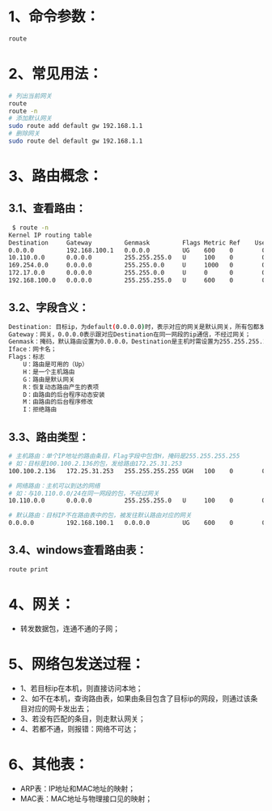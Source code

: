 # 1、命令参数：

```bash
route
```

# 2、常见用法：

```bash
# 列出当前网关
route
route -n
# 添加默认网关
sudo route add default gw 192.168.1.1
# 删除网关
sudo route del default gw 192.168.1.1
```

# 3、路由概念：

## 3.1、查看路由：

```bash
 $ route -n
Kernel IP routing table
Destination     Gateway         Genmask         Flags Metric Ref    Use Iface
0.0.0.0         192.168.100.1   0.0.0.0         UG    600    0        0 wlx085700fdf522
10.110.0.0      0.0.0.0         255.255.255.0   U     100    0        0 eno1
169.254.0.0     0.0.0.0         255.255.0.0     U     1000   0        0 wlx085700fdf522
172.17.0.0      0.0.0.0         255.255.0.0     U     0      0        0 docker0
192.168.100.0   0.0.0.0         255.255.255.0   U     600    0        0 wlx085700fdf522
```

## 3.2、字段含义：
```bash
Destination: 目标ip，为default(0.0.0.0)时，表示对应的网关是默认网关，所有包都发送到这个网关；
Gateway：网关，0.0.0.0表示跟对应Destination在同一网段的ip通信，不经过网关；
Genmask：掩码，默认路由设置为0.0.0.0，Destination是主机时需设置为255.255.255.255；
Iface：网卡名；
Flags：标志
	U：路由是可用的（Up）
	H：是一个主机路由
	G：路由是默认网关
	R：恢复动态路由产生的表项
	D：由路由的后台程序动态安装
	M：由路由的后台程序修改
	I：拒绝路由
```

## 3.3、路由类型：

```bash
# 主机路由：单个IP地址的路由条目，Flag字段中包含H，掩码是255.255.255.255
# 如：目标是100.100.2.136的包，发给路由172.25.31.253
100.100.2.136   172.25.31.253   255.255.255.255 UGH   100    0        0 eth0

# 网络路由：主机可以到达的网络
# 如：与10.110.0.0/24在同一网段的包，不经过网关
10.110.0.0      0.0.0.0         255.255.255.0   U     100    0        0 eno1

# 默认路由：目标IP不在路由表中的包，被发往默认路由对应的网关
0.0.0.0         192.168.100.1   0.0.0.0         UG    600    0        0 wlx085700fdf522
```

## 3.4、windows查看路由表：

```bash
route print
```

# 4、网关：

- 转发数据包，连通不通的子网；

# 5、网络包发送过程：

- 1、若目标ip在本机，则直接访问本地；
- 2、如不在本机，查询路由表，如果由条目包含了目标ip的网段，则通过该条目对应的网卡发出去；
- 3、若没有匹配的条目，则走默认网关；
- 4、若都不通，则报错：网络不可达；

# 6、其他表：

- ARP表：IP地址和MAC地址的映射；
- MAC表：MAC地址与物理接口见的映射；

